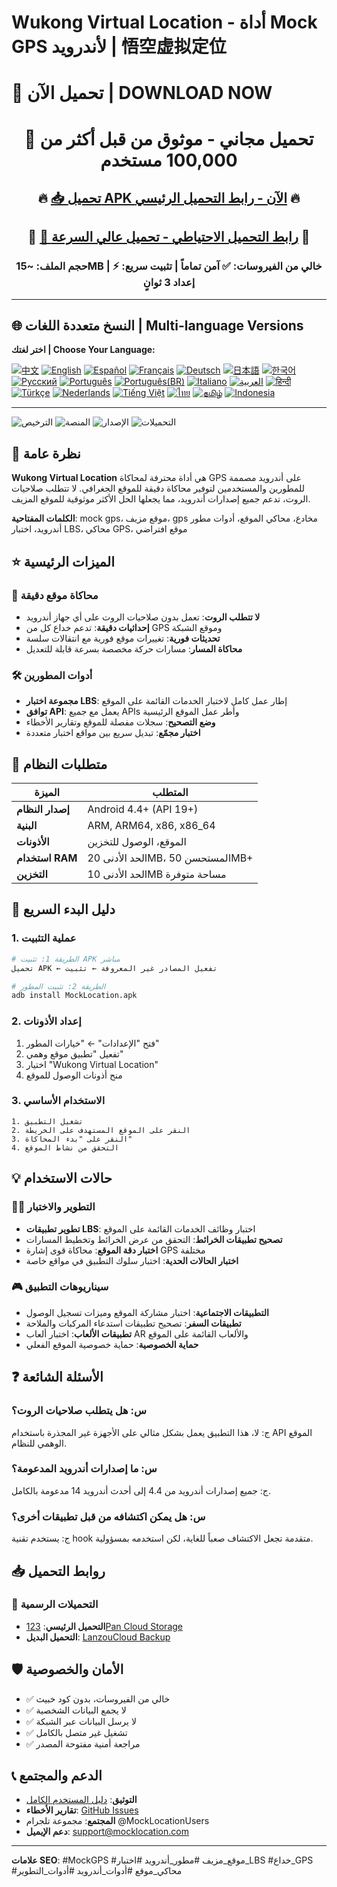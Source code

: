 # Wukong Virtual Location - أداة Mock GPS لأندرويد | 悟空虚拟定位

# 🚀 تحميل الآن | DOWNLOAD NOW

<div align="center">

# 📱 تحميل مجاني - موثوق من قبل أكثر من 100,000 مستخدم

## 🔥 [📥 **تحميل APK الآن** - رابط التحميل الرئيسي](https://www.123pan.com/s/k6bMjv-adiI.html) 🔥

## 💙 [📱 **رابط التحميل الاحتياطي** - تحميل عالي السرعة](https://wwnr.lanzouv.com/b0knhjugb) 💙

### حجم الملف: ~15MB | خالي من الفيروسات: ✅ آمن تماماً | تثبيت سريع: ⚡ إعداد 3 ثوانٍ

---

</div>

## 🌐 النسخ متعددة اللغات | Multi-language Versions

**اختر لغتك | Choose Your Language:**

[![中文](https://img.shields.io/badge/README-中文-red.svg)](README.md)
[![English](https://img.shields.io/badge/README-English-blue.svg)](README_en.md)
[![Español](https://img.shields.io/badge/README-Español-green.svg)](README_es.md)
[![Français](https://img.shields.io/badge/README-Français-blue.svg)](README_fr.md)
[![Deutsch](https://img.shields.io/badge/README-Deutsch-black.svg)](README_de.md)
[![日本語](https://img.shields.io/badge/README-日本語-red.svg)](README_ja.md)
[![한국어](https://img.shields.io/badge/README-한국어-blue.svg)](README_ko.md)
[![Русский](https://img.shields.io/badge/README-Русский-blue.svg)](README_ru.md)
[![Português](https://img.shields.io/badge/README-Português-green.svg)](README_pt.md)
[![Português(BR)](https://img.shields.io/badge/README-Português(BR)-yellow.svg)](README_pt_BR.md)
[![Italiano](https://img.shields.io/badge/README-Italiano-green.svg)](README_it.md)
[![العربية](https://img.shields.io/badge/README-العربية-green.svg)](README_ar.md)
[![हिन्दी](https://img.shields.io/badge/README-हिन्दी-orange.svg)](README_hi.md)
[![Türkçe](https://img.shields.io/badge/README-Türkçe-red.svg)](README_tr.md)
[![Nederlands](https://img.shields.io/badge/README-Nederlands-orange.svg)](README_nl.md)
[![Tiếng Việt](https://img.shields.io/badge/README-Tiếng_Việt-red.svg)](README_vi.md)
[![ไทย](https://img.shields.io/badge/README-ไทย-blue.svg)](README_th.md)
[![தமிழ்](https://img.shields.io/badge/README-தமிழ்-red.svg)](README_ta.md)
[![Indonesia](https://img.shields.io/badge/README-Indonesia-red.svg)](README_id.md)

---

![الترخيص](https://img.shields.io/badge/License-مجاني-green.svg)
![المنصة](https://img.shields.io/badge/Platform-Android-blue.svg)
![الإصدار](https://img.shields.io/badge/Version-الأحدث-orange.svg)
![التحميلات](https://img.shields.io/badge/Downloads-100k+-brightgreen.svg)

## 📍 نظرة عامة

**Wukong Virtual Location** هي أداة محترفة لمحاكاة GPS على أندرويد مصممة للمطورين والمستخدمين لتوفير محاكاة دقيقة للموقع الجغرافي. لا تتطلب صلاحيات الروت، تدعم جميع إصدارات أندرويد، مما يجعلها الحل الأكثر موثوقية للموقع المزيف.

**الكلمات المفتاحية**: mock gps، موقع مزيف، gps مخادع، محاكي الموقع، أدوات مطور أندرويد، اختبار LBS، محاكي GPS، موقع افتراضي

## ⭐ الميزات الرئيسية

### 🎯 محاكاة موقع دقيقة
- **لا تتطلب الروت**: تعمل بدون صلاحيات الروت على أي جهاز أندرويد
- **إحداثيات دقيقة**: تدعم خداع كل من GPS وموقع الشبكة
- **تحديثات فورية**: تغييرات موقع فورية مع انتقالات سلسة
- **محاكاة المسار**: مسارات حركة مخصصة بسرعة قابلة للتعديل

### 🛠️ أدوات المطورين
- **مجموعة اختبار LBS**: إطار عمل كامل لاختبار الخدمات القائمة على الموقع
- **توافق API**: يعمل مع جميع APIs وأطر عمل الموقع الرئيسية
- **وضع التصحيح**: سجلات مفصلة للموقع وتقارير الأخطاء
- **اختبار مجمّع**: تبديل سريع بين مواقع اختبار متعددة

## 📱 متطلبات النظام

| الميزة | المتطلب |
|-------|---------|
| **إصدار النظام** | Android 4.4+ (API 19+) |
| **البنية** | ARM, ARM64, x86, x86_64 |
| **الأذونات** | الموقع، الوصول للتخزين |
| **استخدام RAM** | الحد الأدنى 20MB، المستحسن 50MB+ |
| **التخزين** | الحد الأدنى 10MB مساحة متوفرة |

## 🚀 دليل البدء السريع

### 1. عملية التثبيت
```bash
# الطريقة 1: تثبيت APK مباشر
تحميل APK ← تفعيل المصادر غير المعروفة ← تثبيت

# الطريقة 2: تثبيت المطور
adb install MockLocation.apk
```

### 2. إعداد الأذونات
1. فتح "الإعدادات" ← "خيارات المطور"
2. تفعيل "تطبيق موقع وهمي"
3. اختيار "Wukong Virtual Location"
4. منح أذونات الوصول للموقع

### 3. الاستخدام الأساسي
```
1. تشغيل التطبيق
2. النقر على الموقع المستهدف على الخريطة
3. النقر على "بدء المحاكاة"
4. التحقق من نشاط الموقع
```

## 💡 حالات الاستخدام

### 👨‍💻 التطوير والاختبار
- **تطوير تطبيقات LBS**: اختبار وظائف الخدمات القائمة على الموقع
- **تصحيح تطبيقات الخرائط**: التحقق من عرض الخرائط وتخطيط المسارات
- **اختبار دقة الموقع**: محاكاة قوى إشارة GPS مختلفة
- **اختبار الحالات الحدية**: اختبار سلوك التطبيق في مواقع خاصة

### 🎮 سيناريوهات التطبيق
- **التطبيقات الاجتماعية**: اختبار مشاركة الموقع وميزات تسجيل الوصول
- **تطبيقات السفر**: تصحيح تطبيقات استدعاء المركبات والملاحة
- **تطبيقات الألعاب**: اختبار ألعاب AR والألعاب القائمة على الموقع
- **حماية الخصوصية**: حماية خصوصية الموقع الفعلي

## ❓ الأسئلة الشائعة

### س: هل يتطلب صلاحيات الروت؟
ج: لا، هذا التطبيق يعمل بشكل مثالي على الأجهزة غير المجذرة باستخدام API الموقع الوهمي للنظام.

### س: ما إصدارات أندرويد المدعومة؟
ج: جميع إصدارات أندرويد من 4.4 إلى أحدث أندرويد 14 مدعومة بالكامل.

### س: هل يمكن اكتشافه من قبل تطبيقات أخرى؟
ج: يستخدم تقنية hook متقدمة تجعل الاكتشاف صعباً للغاية، لكن استخدمه بمسؤولية.

## 📥 روابط التحميل

### 🔗 التحميلات الرسمية
- **التحميل الرئيسي**: [123Pan Cloud Storage](https://www.123pan.com/s/k6bMjv-adiI.html)
- **التحميل البديل**: [LanzouCloud Backup](https://wwnr.lanzouv.com/b0knhjugb)

## 🛡️ الأمان والخصوصية

- ✅ خالي من الفيروسات، بدون كود خبيث
- ✅ لا يجمع البيانات الشخصية
- ✅ لا يرسل البيانات عبر الشبكة
- ✅ تشغيل غير متصل بالكامل
- ✅ مراجعة أمنية مفتوحة المصدر

## 📞 الدعم والمجتمع

- **التوثيق**: [دليل المستخدم الكامل](https://docs.mocklocation.com)
- **تقارير الأخطاء**: [GitHub Issues](https://github.com/username/MockLocation/issues)
- **المجتمع**: مجموعة تلجرام @MockLocationUsers
- **دعم الإيميل**: support@mocklocation.com

---

**علامات SEO**: #MockGPS #موقع_مزيف #مطور_أندرويد #اختبار_LBS #خداع_GPS #محاكي_موقع #أدوات_أندرويد #أدوات_التطوير
